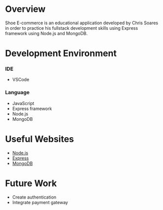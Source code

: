 # Overview

Shoe E-commerce is an educational application developed by Chris Soares in order to practice his fullstack development skills using Express framework using Node.js and MongoDB.


# Development Environment

### IDE
- VSCode

### Language
- JavaScript
- Express framework
- Node.js
- MongoDB

# Useful Websites

* [Node.js](https://nodejs.org/en/)
* [Express](https://expressjs.com/)
* [MongoDB](https://mongodb.com/)

# Future Work

* Create authentication
* Integrate payment gateway

